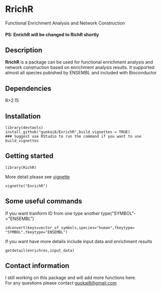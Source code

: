 # RrichR
Functional Enrichment Analysis and Network Construction 
#### PS: EnrichR will be changed to RichR shortly
## Description  
__RrichR__ is a package can be used for functional enrichment analysis and network construction based on enrichment analysis results. It supported almost all species pubished by ENSEMBL and included with Bioconductor   
## Dependencies  
R>2.15
## Installation
```   
library(devtools)    
install_github("guokai8/EnrichR",build_vignettes = TRUE)
### Suggest use RStudio to run the command if you want to use build_vignettes
```
## Getting started
```
library(RichR)
```  
More detail please see [vignette](https://github.com/guokai8/EnrichR/wiki)
```    
vignette("EnrichR")
```   
## Some useful commands
If you want tranform ID from one type another type("SYMBOL"->"ENSEMBL")
``` 
idconvert(keys=vector_of_symbols,species="human",fkeytype= "SYMBOL",tkeytype="ENSEMBL")
```  
If you want have more details include input data and enrichment results
```  
getdetail(enrichres,input_data)
```  
## Contact information
I still working on this package and will add more functions here.   
For any questions please contact guokai8@gmail.com  
